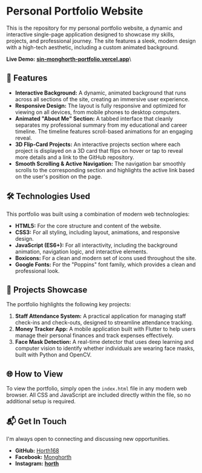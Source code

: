 # Personal Portfolio Website

This is the repository for my personal portfolio website, a dynamic and interactive single-page application designed to showcase my skills, projects, and professional journey. The site features a sleek, modern design with a high-tech aesthetic, including a custom animated background.

**Live Demo:** [**sin-monghorth-portfolio.vercel.app**](https://sin-monghorth-portfolio.vercel.app/)\

## 🚀 Features

* **Interactive Background:** A dynamic, animated background that runs across all sections of the site, creating an immersive user experience.
* **Responsive Design:** The layout is fully responsive and optimized for viewing on all devices, from mobile phones to desktop computers.
* **Animated "About Me" Section:** A tabbed interface that cleanly separates my professional summary from my educational and career timeline. The timeline features scroll-based animations for an engaging reveal.
* **3D Flip-Card Projects:** An interactive projects section where each project is displayed on a 3D card that flips on hover or tap to reveal more details and a link to the GitHub repository.
* **Smooth Scrolling & Active Navigation:** The navigation bar smoothly scrolls to the corresponding section and highlights the active link based on the user's position on the page.

## 🛠️ Technologies Used

This portfolio was built using a combination of modern web technologies:

* **HTML5:** For the core structure and content of the website.
* **CSS3:** For all styling, including layout, animations, and responsive design.
* **JavaScript (ES6+):** For all interactivity, including the background animation, navigation logic, and interactive elements.
* **Boxicons:** For a clean and modern set of icons used throughout the site.
* **Google Fonts:** For the "Poppins" font family, which provides a clean and professional look.

## 📂 Projects Showcase

The portfolio highlights the following key projects:

1.  **Staff Attendance System:** A practical application for managing staff check-ins and check-outs, designed to streamline attendance tracking.
2.  **Money Tracker App:** A mobile application built with Flutter to help users manage their personal finances and track expenses effectively.
3.  **Face Mask Detection:** A real-time detector that uses deep learning and computer vision to identify whether individuals are wearing face masks, built with Python and OpenCV.

## 🌐 How to View

To view the portfolio, simply open the `index.html` file in any modern web browser. All CSS and JavaScript are included directly within the file, so no additional setup is required.

## 📬 Get In Touch

I'm always open to connecting and discussing new opportunities.

* **GitHub:** [Horth168](https://github.com/Horth168)
* **Facebook:** [Monghorth](https://www.facebook.com/Monghorth)
* **Instagram:** [**horth**](https://www.instagram.com/__horth__/)
